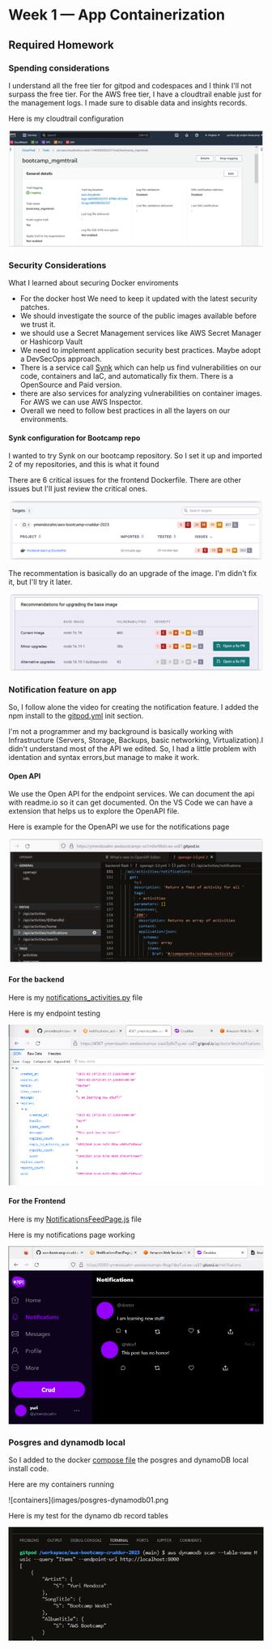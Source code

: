 # Week 1 — App Containerization

## Required Homework

### Spending considerations

I understand all the free tier for gitpod and codespaces and I think I'll not surpass the free tier. For the AWS free tier, I have a cloudtrail enable just for the management logs. I made sure to disable data and insights records. 

Here is my cloudtrail configuration

![cloudtrail](images/cloudtrail01.png)

### Security Considerations

What I learned about securing Docker enviroments
+ For the docker host We need to keep it updated with the latest security patches. 
+ We should investigate the source of the public images available before we trust it. 
+ we should use a Secret Management services like AWS Secret Manager or Hashicorp Vault
+ We need to implement application security best practices. Maybe adopt a DevSecOps approach.
+ There is a service call [Synk](https://snyk.io/) which can help us find vulnerabilities on our code, containers and IaC, and automatically fix them. There is a OpenSource and Paid version.
+ there are also services for analyzing vulnerabilities on container images. For AWS we can use AWS Inspector.
+ Overall we need to follow best practices in all the layers on our environments. 

#### Synk configuration for Bootcamp repo

I wanted to try Synk on our bootcamp repository. So I set it up and imported 2 of my repositories, and this is what it found

There are 6 critical issues for the frontend Dockerfile. There are other issues but I'll just review the critical ones.

 ![critical issues](images/snyk01.png)

The recommentation is basically do an upgrade of the image. I'm didn't fix it, but I'll try it later.

 ![recommentation upgrade](images/snyk02.png)

### Notification feature on app

So, I follow alone the video for creating the notification feature. I added the npm install to the [gitpod.yml](https://github.com/ymendozahn/aws-bootcamp-cruddur-2023/blob/8000954e6616b8ad3b64e91f6edcb7475ae70599/.gitpod.yml#L11-L12) init section.

I'm not a programmer and my background is basically working with Infrastructure (Servers, Storage, Backups, basic networking, Virtualization).I didn't understand most of the API we edited. So, I had a little problem with identation and syntax errors,but manage to make it work.

#### Open API

We use the Open API for the endpoint services. We can document the api with readme.io so it can get documented. On the VS Code we can have a extension that helps us to explore the OpenAPI file.

Here is example for the OpenAPI we use for the notifications page

 ![openapi docs](images/openapi01.png)

#### For the backend

Here is my [notifications_activities.py](https://github.com/ymendozahn/aws-bootcamp-cruddur-2023/blob/main/backend-flask/services/notifications_activities.py) file

Here is my endpoint testing

 ![api notification](images/notificationTesting.png)

#### For the Frontend

Here is my [NotificationsFeedPage.js](https://github.com/ymendozahn/aws-bootcamp-cruddur-2023/blob/1e83d4d6e791b3b391887db391e919d922dcecbf/frontend-react-js/src/pages/NotificationsFeedPage.js) file

Here is my notifications page working

 ![frontend notifications](images/NotificationsPage.png)
 
 ### Posgres and dynamodb local
 
 So I added to the docker [compose file](https://github.com/ymendozahn/aws-bootcamp-cruddur-2023/blob/9d3f6f86154a65c88b19ad458380b87f137d4487/docker-compose.yml#L20-L53) the posgres and dynamoDB local install code.
 
 Here are my containers running
 
  ![containers](images/posgres-dynamodb01.png
 
 Here is my test for the dynamo db record tables
 
  ![dynamoDB records](images/dynamodbQuery01.png)
  
 
 
 
